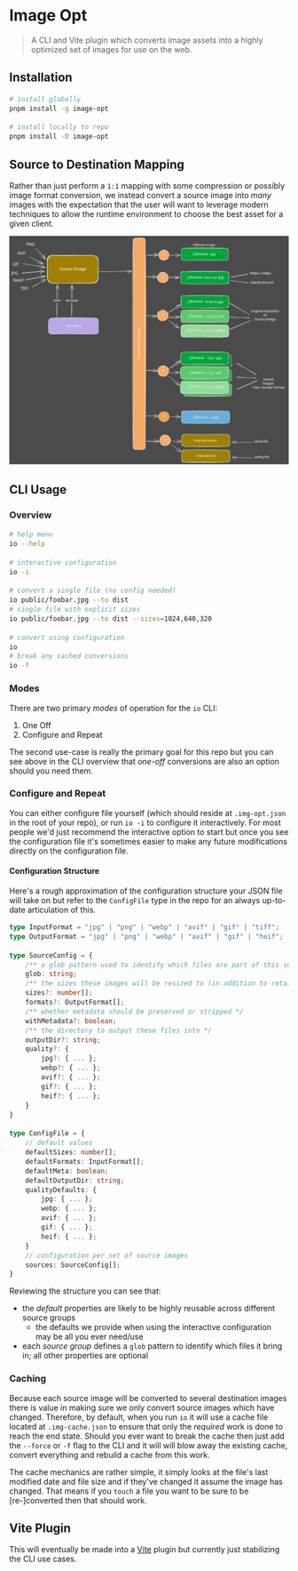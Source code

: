# Image Opt

> A CLI and Vite plugin which converts image assets into a highly optimized set of images for use on the web.

## Installation

```sh
# install globally
pnpm install -g image-opt

# install locally to repo
pnpm install -D image-opt
```

## Source to Destination Mapping

Rather than just perform a `1:1` mapping with some compression or possibly image format conversion, we instead convert a source image into _many_ images with the expectation that the user will want to leverage modern techniques to allow the runtime environment to choose the best asset for a given client.

<img src="./docs/source-to-dest-mapping.svg" alt="source to dest mapping image" />


## CLI Usage

### Overview

```sh
# help menu
io --help

# interactive configuration
io -i

# convert a single file (no config needed)
io public/foobar.jpg --to dist
# single file with explicit sizes
io public/foobar.jpg --to dist --sizes=1024,640,320

# convert using configuration
io
# break any cached conversions
io -f
```

### Modes

There are two primary _modes_ of operation for the `io` CLI:

1. One Off
2. Configure and Repeat

The second use-case is really the primary goal for this repo but you can see above in the CLI overview that _one-off_ conversions are also an option should you need them.

### Configure and Repeat

You can either configure file yourself (which should reside at `.img-opt.json` in the root of your repo), or run `io -i` to configure it interactively. For most people we'd just recommend the interactive option to start but once you see the configuration file it's sometimes easier to make any future modifications directly on the configuration file.

#### Configuration Structure

Here's a rough approximation of the configuration structure your JSON file will take on but refer to the `ConfigFile` type in the repo for an
always up-to-date articulation of this.

```ts
type InputFormat = "jpg" | "png" | "webp" | "avif" | "gif" | "tiff";
type OutputFormat = "jpg" | "png" | "webp" | "avif" | "gif" | "heif";

type SourceConfig = {
	/** a glob pattern used to identify which files are part of this set of images */
	glob: string;
	/** the sizes these images will be resized to (in addition to retaining full resolution) */
	sizes?: number[];
	formats?: OutputFormat[];
	/** whether metadata should be preserved or stripped */
	withMetadata?: boolean;
	/** the directory to output these files into */
	outputDir?: string;
	quality?: {
		jpg?: { ... };
		webp?: { ... };
		avif?: { ... };
		gif?: { ... };
		heif?: { ... };
	}
}

type ConfigFile = {
	// default values
	defaultSizes: number[];
	defaultFormats: InputFormat[];
	defaultMeta: boolean;
	defaultOutputDir: string;
	qualityDefaults: {
		jpg: { ... };
		webp: { ... };
		avif: { ... };
		gif: { ... };
		heif: { ... };
	}
	// configuration per set of source images
	sources: SourceConfig[];
}
```

Reviewing the structure you can see that:

- the _default_ properties are likely to be highly reusable across different source groups
  - the defaults we provide when using the interactive configuration may be all you ever need/use
- each _source group_ defines a `glob` pattern to identify which files it bring in; all other properties are optional

### Caching

Because each source image will be converted to several destination images there is value in making sure we only convert source images which have changed. Therefore, by default, when you run `io` it will use a cache file located at `.img-cache.json` to ensure that only the _required_ work is done to reach the end state. Should you ever want to break the cache then just add the `--force` or `-f` flag to the CLI and it will will blow away the existing cache, convert everything and rebuild a cache from this work.

The cache mechanics are rather simple, it simply looks at the file's last modified date and file size and if they've changed it assume the image has changed. That means if you `touch` a file you want to be sure to be [re-]converted then that should work.

## Vite Plugin

This will eventually be made into a [Vite](https://vitejs.dev) plugin but currently just stabilizing the CLI use cases.
